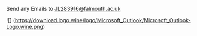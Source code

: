 Send any Emails to JL283916@falmouth.ac.uk

![] (https://download.logo.wine/logo/Microsoft_Outlook/Microsoft_Outlook-Logo.wine.png)
